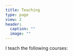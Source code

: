 ```yaml
---
title: Teaching
type: page
view: 2
header:
  caption: ""
  image: ""
---
```


I teach the following courses:


